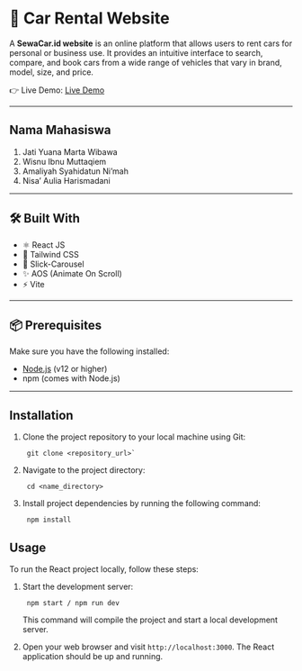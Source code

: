 # 🚗 Car Rental Website

A **SewaCar.id website** is an online platform that allows users to rent cars for personal or business use. It provides an intuitive interface to search, compare, and book cars from a wide range of vehicles that vary in brand, model, size, and price.

👉 Live Demo: <a href=''>Live Demo</a>

---

## Nama Mahasiswa 

1. Jati Yuana Marta Wibawa
2. Wisnu Ibnu Muttaqiem
3. Amaliyah Syahidatun Ni’mah  
4. Nisa’ Aulia Harismadani

---

## 🛠️ Built With

- ⚛️ React JS  
- 🎨 Tailwind CSS  
- 🎠 Slick-Carousel  
- ✨ AOS (Animate On Scroll)  
- ⚡ Vite  

---

## 📦 Prerequisites

Make sure you have the following installed:

- [Node.js](https://nodejs.org/) (v12 or higher)
- npm (comes with Node.js)

---


## Installation

1.  Clone the project repository to your local machine using Git:
    ```
     git clone <repository_url>` 
    ```
2.  Navigate to the project directory:
    
    ```
     cd <name_directory>
    ``` 
    
3.  Install project dependencies by running the following command:
    
    ``` 
     npm install
    ```  
    

## Usage

To run the React project locally, follow these steps:

1.  Start the development server:

    ``` 
     npm start / npm run dev
    ``` 
    This command will compile the project and start a local development server.
    
2.  Open your web browser and visit `http://localhost:3000`. The React application should be up and running.
    
    
